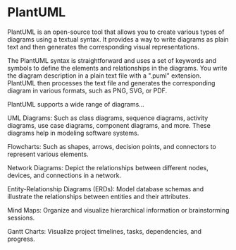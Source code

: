 # PlantUML

PlantUML is an open-source tool that allows you to create various types of diagrams using a textual syntax. It provides a way to write diagrams as plain text and then generates the corresponding visual representations.

The PlantUML syntax is straightforward and uses a set of keywords and symbols to define the elements and relationships in the diagrams. You write the diagram description in a plain text file with a ".puml" extension. PlantUML then processes the text file and generates the corresponding diagram in various formats, such as PNG, SVG, or PDF.

PlantUML supports a wide range of diagrams…

UML Diagrams: Such as class diagrams, sequence diagrams, activity diagrams, use case diagrams, component diagrams, and more. These diagrams help in modeling software systems.

Flowcharts: Such as shapes, arrows, decision points, and connectors to represent various elements.

Network Diagrams: Depict the relationships between different nodes, devices, and connections in a network.

Entity-Relationship Diagrams (ERDs): Model database schemas and illustrate the relationships between entities and their attributes.

Mind Maps: Organize and visualize hierarchical information or brainstorming sessions.

Gantt Charts: Visualize project timelines, tasks, dependencies, and progress.
